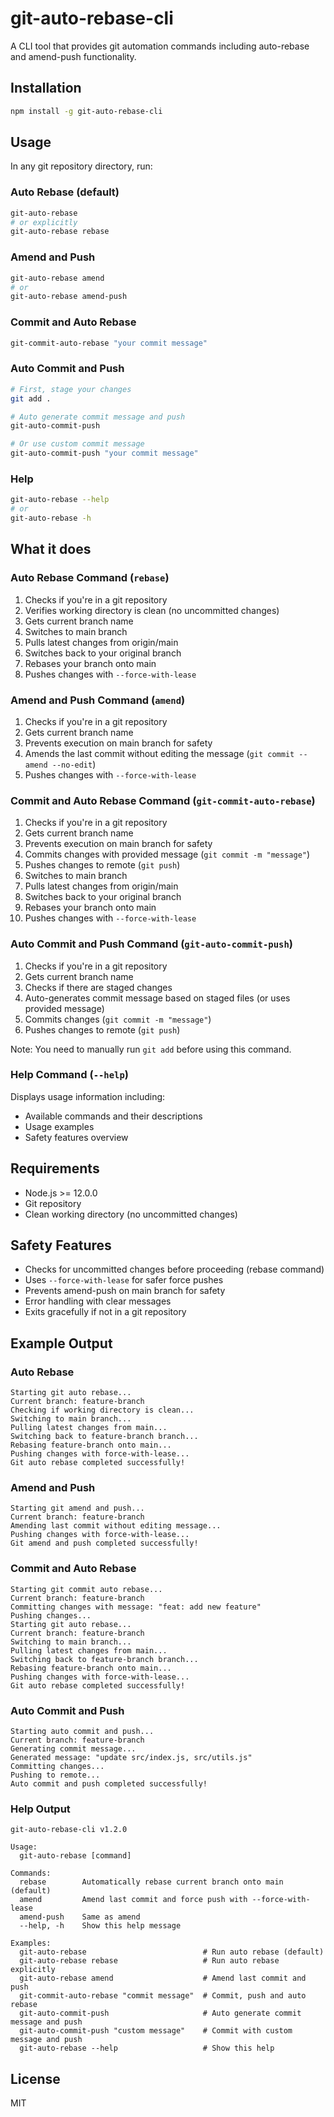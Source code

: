 # git-auto-rebase-cli

A CLI tool that provides git automation commands including auto-rebase and amend-push functionality.

## Installation

```bash
npm install -g git-auto-rebase-cli
```

## Usage

In any git repository directory, run:

### Auto Rebase (default)
```bash
git-auto-rebase
# or explicitly
git-auto-rebase rebase
```

### Amend and Push
```bash
git-auto-rebase amend
# or
git-auto-rebase amend-push
```

### Commit and Auto Rebase
```bash
git-commit-auto-rebase "your commit message"
```

### Auto Commit and Push
```bash
# First, stage your changes
git add .

# Auto generate commit message and push
git-auto-commit-push

# Or use custom commit message
git-auto-commit-push "your commit message"
```

### Help
```bash
git-auto-rebase --help
# or
git-auto-rebase -h
```

## What it does

### Auto Rebase Command (`rebase`)
1. Checks if you're in a git repository
2. Verifies working directory is clean (no uncommitted changes)
3. Gets current branch name
4. Switches to main branch
5. Pulls latest changes from origin/main
6. Switches back to your original branch
7. Rebases your branch onto main
8. Pushes changes with `--force-with-lease`

### Amend and Push Command (`amend`)
1. Checks if you're in a git repository
2. Gets current branch name
3. Prevents execution on main branch for safety
4. Amends the last commit without editing the message (`git commit --amend --no-edit`)
5. Pushes changes with `--force-with-lease`

### Commit and Auto Rebase Command (`git-commit-auto-rebase`)
1. Checks if you're in a git repository
2. Gets current branch name
3. Prevents execution on main branch for safety
4. Commits changes with provided message (`git commit -m "message"`)
5. Pushes changes to remote (`git push`)
6. Switches to main branch
7. Pulls latest changes from origin/main
8. Switches back to your original branch
9. Rebases your branch onto main
10. Pushes changes with `--force-with-lease`

### Auto Commit and Push Command (`git-auto-commit-push`)
1. Checks if you're in a git repository
2. Gets current branch name
3. Checks if there are staged changes
4. Auto-generates commit message based on staged files (or uses provided message)
5. Commits changes (`git commit -m "message"`)
6. Pushes changes to remote (`git push`)

Note: You need to manually run `git add` before using this command.

### Help Command (`--help`)
Displays usage information including:
- Available commands and their descriptions
- Usage examples
- Safety features overview

## Requirements

- Node.js >= 12.0.0
- Git repository
- Clean working directory (no uncommitted changes)

## Safety Features

- Checks for uncommitted changes before proceeding (rebase command)
- Uses `--force-with-lease` for safer force pushes
- Prevents amend-push on main branch for safety
- Error handling with clear messages
- Exits gracefully if not in a git repository

## Example Output

### Auto Rebase
```
Starting git auto rebase...
Current branch: feature-branch
Checking if working directory is clean...
Switching to main branch...
Pulling latest changes from main...
Switching back to feature-branch branch...
Rebasing feature-branch onto main...
Pushing changes with force-with-lease...
Git auto rebase completed successfully!
```

### Amend and Push
```
Starting git amend and push...
Current branch: feature-branch
Amending last commit without editing message...
Pushing changes with force-with-lease...
Git amend and push completed successfully!
```

### Commit and Auto Rebase
```
Starting git commit auto rebase...
Current branch: feature-branch
Committing changes with message: "feat: add new feature"
Pushing changes...
Starting git auto rebase...
Current branch: feature-branch
Switching to main branch...
Pulling latest changes from main...
Switching back to feature-branch branch...
Rebasing feature-branch onto main...
Pushing changes with force-with-lease...
Git auto rebase completed successfully!
```

### Auto Commit and Push
```
Starting auto commit and push...
Current branch: feature-branch
Generating commit message...
Generated message: "update src/index.js, src/utils.js"
Committing changes...
Pushing to remote...
Auto commit and push completed successfully!
```

### Help Output
```
git-auto-rebase-cli v1.2.0

Usage:
  git-auto-rebase [command]

Commands:
  rebase        Automatically rebase current branch onto main (default)
  amend         Amend last commit and force push with --force-with-lease
  amend-push    Same as amend
  --help, -h    Show this help message

Examples:
  git-auto-rebase                          # Run auto rebase (default)
  git-auto-rebase rebase                   # Run auto rebase explicitly
  git-auto-rebase amend                    # Amend last commit and push
  git-commit-auto-rebase "commit message"  # Commit, push and auto rebase
  git-auto-commit-push                     # Auto generate commit message and push
  git-auto-commit-push "custom message"    # Commit with custom message and push
  git-auto-rebase --help                   # Show this help
```

## License

MIT